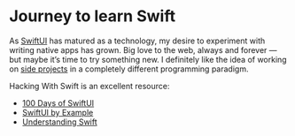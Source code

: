 # Journey to learn Swift

As [SwiftUI](https://developer.apple.com/xcode/swiftui/) has matured as a technology, my desire to experiment with writing native apps has grown. Big love to the web, always and forever — but maybe it’s time to try something new. I definitely like the idea of working on [side projects](side-projects.md) in a completely different programming paradigm.

Hacking With Swift is an excellent resource:

- [100 Days of SwiftUI](https://www.hackingwithswift.com/100/swiftui)
- [SwiftUI by Example](https://www.hackingwithswift.com/quick-start/swiftui)
- [Understanding Swift](https://www.hackingwithswift.com/quick-start/understanding-swift)
